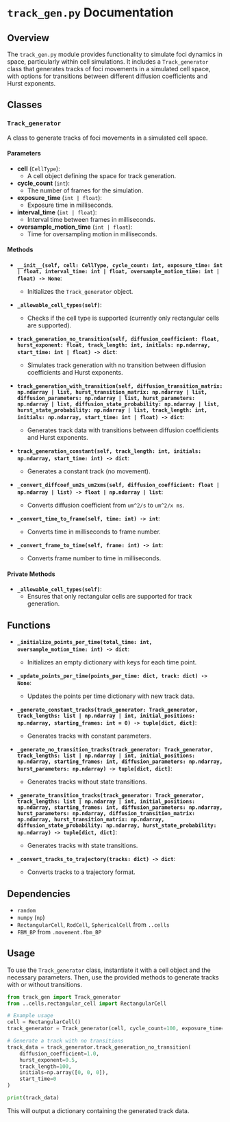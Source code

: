 # `track_gen.py` Documentation

## Overview

The `track_gen.py` module provides functionality to simulate foci dynamics in space, particularly within cell simulations. It includes a `Track_generator` class that generates tracks of foci movements in a simulated cell space, with options for transitions between different diffusion coefficients and Hurst exponents.

## Classes

### `Track_generator`

A class to generate tracks of foci movements in a simulated cell space.

#### Parameters

- **cell** (`CellType`): 
  - A cell object defining the space for track generation.
- **cycle_count** (`int`): 
  - The number of frames for the simulation.
- **exposure_time** (`int | float`): 
  - Exposure time in milliseconds.
- **interval_time** (`int | float`): 
  - Interval time between frames in milliseconds.
- **oversample_motion_time** (`int | float`): 
  - Time for oversampling motion in milliseconds.

#### Methods

- **`__init__(self, cell: CellType, cycle_count: int, exposure_time: int | float, interval_time: int | float, oversample_motion_time: int | float) -> None`**:
  - Initializes the `Track_generator` object.

- **`_allowable_cell_types(self)`**:
  - Checks if the cell type is supported (currently only rectangular cells are supported).

- **`track_generation_no_transition(self, diffusion_coefficient: float, hurst_exponent: float, track_length: int, initials: np.ndarray, start_time: int | float) -> dict`**:
  - Simulates track generation with no transition between diffusion coefficients and Hurst exponents.

- **`track_generation_with_transition(self, diffusion_transition_matrix: np.ndarray | list, hurst_transition_matrix: np.ndarray | list, diffusion_parameters: np.ndarray | list, hurst_parameters: np.ndarray | list, diffusion_state_probability: np.ndarray | list, hurst_state_probability: np.ndarray | list, track_length: int, initials: np.ndarray, start_time: int | float) -> dict`**:
  - Generates track data with transitions between diffusion coefficients and Hurst exponents.

- **`track_generation_constant(self, track_length: int, initials: np.ndarray, start_time: int) -> dict`**:
  - Generates a constant track (no movement).

- **`_convert_diffcoef_um2s_um2xms(self, diffusion_coefficient: float | np.ndarray | list) -> float | np.ndarray | list`**:
  - Converts diffusion coefficient from `um^2/s` to `um^2/x ms`.

- **`_convert_time_to_frame(self, time: int) -> int`**:
  - Converts time in milliseconds to frame number.

- **`_convert_frame_to_time(self, frame: int) -> int`**:
  - Converts frame number to time in milliseconds.

#### Private Methods

- **`_allowable_cell_types(self)`**:
  - Ensures that only rectangular cells are supported for track generation.

## Functions

- **`_initialize_points_per_time(total_time: int, oversample_motion_time: int) -> dict`**:
  - Initializes an empty dictionary with keys for each time point.

- **`_update_points_per_time(points_per_time: dict, track: dict) -> None`**:
  - Updates the points per time dictionary with new track data.

- **`_generate_constant_tracks(track_generator: Track_generator, track_lengths: list | np.ndarray | int, initial_positions: np.ndarray, starting_frames: int = 0) -> tuple[dict, dict]`**:
  - Generates tracks with constant parameters.

- **`_generate_no_transition_tracks(track_generator: Track_generator, track_lengths: list | np.ndarray | int, initial_positions: np.ndarray, starting_frames: int, diffusion_parameters: np.ndarray, hurst_parameters: np.ndarray) -> tuple[dict, dict]`**:
  - Generates tracks without state transitions.

- **`_generate_transition_tracks(track_generator: Track_generator, track_lengths: list | np.ndarray | int, initial_positions: np.ndarray, starting_frames: int, diffusion_parameters: np.ndarray, hurst_parameters: np.ndarray, diffusion_transition_matrix: np.ndarray, hurst_transition_matrix: np.ndarray, diffusion_state_probability: np.ndarray, hurst_state_probability: np.ndarray) -> tuple[dict, dict]`**:
  - Generates tracks with state transitions.

- **`_convert_tracks_to_trajectory(tracks: dict) -> dict`**:
  - Converts tracks to a trajectory format.

## Dependencies

- `random`
- `numpy` (`np`)
- `RectangularCell`, `RodCell`, `SphericalCell` from `..cells`
- `FBM_BP` from `.movement.fbm_BP`

## Usage

To use the `Track_generator` class, instantiate it with a cell object and the necessary parameters. Then, use the provided methods to generate tracks with or without transitions.

```python
from track_gen import Track_generator
from ..cells.rectangular_cell import RectangularCell

# Example usage
cell = RectangularCell()
track_generator = Track_generator(cell, cycle_count=100, exposure_time=10, interval_time=5, oversample_motion_time=2)

# Generate a track with no transitions
track_data = track_generator.track_generation_no_transition(
    diffusion_coefficient=1.0,
    hurst_exponent=0.5,
    track_length=100,
    initials=np.array([0, 0, 0]),
    start_time=0
)

print(track_data)
```

This will output a dictionary containing the generated track data.